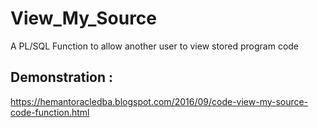 # View_My_Source
A PL/SQL Function to allow another user to view stored program code


## Demonstration :
https://hemantoracledba.blogspot.com/2016/09/code-view-my-source-code-function.html
